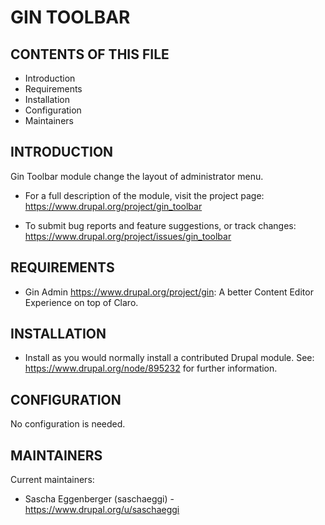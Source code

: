 # GIN TOOLBAR

## CONTENTS OF THIS FILE

 - Introduction
 - Requirements
 - Installation
 - Configuration
 - Maintainers

## INTRODUCTION

Gin Toolbar module change the layout of administrator menu.

 * For a full description of the module, visit the project page:
   <https://www.drupal.org/project/gin_toolbar>

 * To submit bug reports and feature suggestions, or track changes:
   <https://www.drupal.org/project/issues/gin_toolbar>

## REQUIREMENTS

- Gin Admin <https://www.drupal.org/project/gin>:
  A better Content Editor Experience on top of Claro.

## INSTALLATION

 - Install as you would normally install a contributed Drupal module.
   See: <https://www.drupal.org/node/895232> for further information.

## CONFIGURATION

No configuration is needed.

## MAINTAINERS

Current maintainers:
 * Sascha Eggenberger (saschaeggi) - <https://www.drupal.org/u/saschaeggi>
